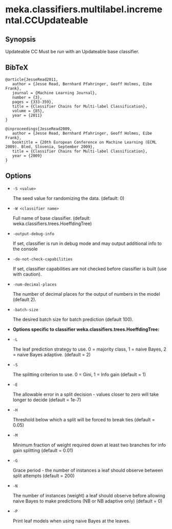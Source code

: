 # meka.classifiers.multilabel.incremental.CCUpdateable

## Synopsis
Updateable CC
Must be run with an Updateable base classifier.

## BibTeX
```
@article{JesseRead2011,
   author = {Jesse Read, Bernhard Pfahringer, Geoff Holmes, Eibe Frank},
   journal = {Machine Learning Journal},
   number = {3},
   pages = {333-359},
   title = {Classifier Chains for Multi-label Classification},
   volume = {85},
   year = {2011}
}

@inproceedings{JesseRead2009,
   author = {Jesse Read, Bernhard Pfahringer, Geoff Holmes, Eibe Frank},
   booktitle = {20th European Conference on Machine Learning (ECML 2009). Bled, Slovenia, September 2009},
   title = {Classifier Chains for Multi-label Classification},
   year = {2009}
}
```
## Options
* `-S <value>`

  The seed value for randomizing the data.
  (default: 0)

* `-W <classifier name>`

  Full name of base classifier.
  (default: weka.classifiers.trees.HoeffdingTree)

* `-output-debug-info`

  If set, classifier is run in debug mode and
  may output additional info to the console

* `-do-not-check-capabilities`

  If set, classifier capabilities are not checked before classifier is built
  (use with caution).

* `-num-decimal-places`

  The number of decimal places for the output of numbers in the model (default 2).

* `-batch-size`

  The desired batch size for batch prediction  (default 100).

* **Options specific to classifier weka.classifiers.trees.HoeffdingTree:**

* `-L`

  The leaf prediction strategy to use. 0 = majority class, 1 = naive Bayes, 2 = naive Bayes adaptive.
  (default = 2)

* `-S`

  The splitting criterion to use. 0 = Gini, 1 = Info gain
  (default = 1)

* `-E`

  The allowable error in a split decision - values closer to zero will take longer to decide
  (default = 1e-7)

* `-H`

  Threshold below which a split will be forced to break ties
  (default = 0.05)

* `-M`

  Minimum fraction of weight required down at least two branches for info gain splitting
  (default = 0.01)

* `-G`

  Grace period - the number of instances a leaf should observe between split attempts
  (default = 200)

* `-N`

  The number of instances (weight) a leaf should observe before allowing naive Bayes to make predictions (NB or NB adaptive only)
  (default = 0)

* `-P`

  Print leaf models when using naive Bayes at the leaves.
